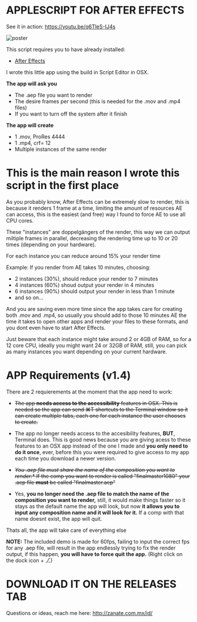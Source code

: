 # APPLESCRIPT FOR AFTER EFFECTS
See it in action: https://youtu.be/q6TleS-IJ4s

![poster](https://p1.f0.n0.cdn.getcloudapp.com/items/KouWqRzo/Screen+Shot+2020-02-27+at+12.40.01+PM.png?v=4a09f05351f3a0c8624d7ccf9add9ba5)


This script requires you to have already installed:
* [After Effects](https://www.adobe.com/products/aftereffects.html)


I wrote this little app using the build in Script Editor in OSX.

**The app will ask you**

- The .aep file you want to render
- The desire frames per second (this is needed for the .mov and .mp4 files)
- If you want to turn off the system after it finish

**The app will create**

- 1 .mov, ProRes 4444
- 1 .mp4, crf= 12
- Multiple instances of the same render

# This is the main reason I wrote this script in the first place

As you probably know, After Effects can be extremely slow to render, this is because it renders 1 frame at a time, limiting the amount of resources AE can access, this is the easiest (and free) way I found to force AE to use all CPU cores.

These "instances" are doppelgängers of the render, this way we can output miltiple frames in parallel, decreasing the rendering time up to 10 or 20 times (depending on your hardware).

For each instance you can reduce around 15% your render time

Example: If you render from AE takes 10 minutes, choosing:

- 2 instances (30%), should reduce your render to 7 minutes
- 4 instances (60%) shoud output your render in 4 minutes
- 6 instances (90%) should output your render in less than 1 minute
- and so on...

And you are saving even more time since the app takes care for creating both .mov and .mp4, so usually you should add to those 10 minutes AE the time it takes to open other apps and render your files to these formats,  and you dont even have to start After Effects.

Just beware that each instance might take around 2 or 4GB of RAM, so for a 12 core CPU, ideally you might want 24 or 32GB of RAM, still, you can pick as many instances you want depending on your current hardware.

# APP Requirements (v1.4)

There are 2 requierements at the moment that the app need to work:



- ~~The app **needs access to the accessibility** features in OSX. This is needed so the app can send ⌘T shortcuts to the Terminal window so it can create multiple tabs, each one for each instance the user chooses to create.~~
- The app no longer needs access to the accesibility features, **BUT**, Terminal does. This is good news because you are giving acess to these features to an OSX app instead of the one I made and **you only need to do it once**, ever, before this you were required to give access to my app each time you download a newer version.

- ~~*You .aep file must share the name of the composition you want to render:** If the comp you want to render is called "finalmaster1080" your .aep file **must** be called "finalmaster.aep"~~
- Yes, **you no longer need the .aep file to match the name of the composition you want to render,** still, it would make things faster so it stays as the default name the app will look, but now **it allows you to input any composition name and it will look for it.** If a comp with that name doesnt exist, the app will quit.

Thats all, the app will take care of everything else

**NOTE:** The included demo is made for 60fps, failing to input the correct fps for any .aep file, will result in the app endlessly trying to fix the render output, if this happen, **you will have to force quit the app.** (Right click on the dock icon + ⎇)

# DOWNLOAD IT ON THE RELEASES TAB

Questions or ideas, reach me here: http://zanate.com.mx/id/

